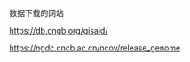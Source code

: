 

数据下载的网站

https://db.cngb.org/gisaid/

https://ngdc.cncb.ac.cn/ncov/release_genome





































































































